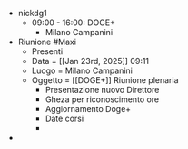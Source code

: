 - nickdg1
	- 09:00 - 16:00: DOGE+
		- Milano Campanini
- Riunione #Maxi
	- Presenti
	- Data =  [[Jan 23rd, 2025]] 09:11
	- Luogo = Milano Campanini
	- Oggetto = [[DOGE+]] Riunione plenaria
		- Presentazione nuovo Direttore
		- Gheza per riconoscimento ore
		- Aggiornamento Doge+
		- Date corsi
		-
-